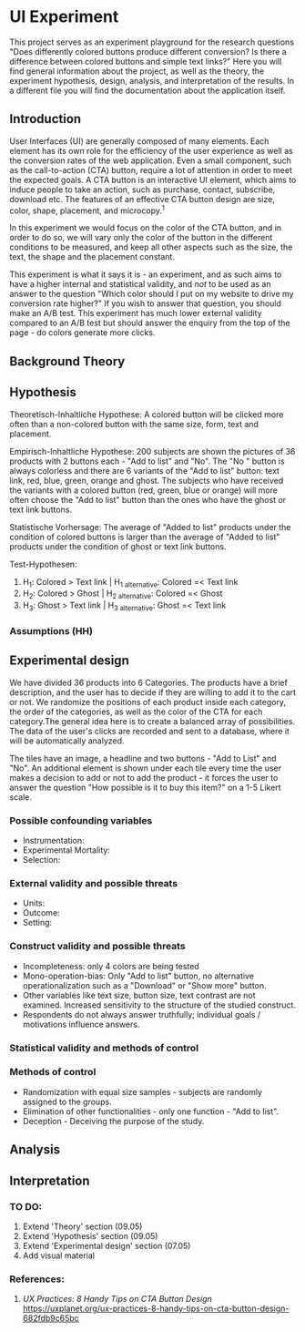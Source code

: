 # UI Experiment
This project serves as an experiment playground for the research questions "Does differently colored buttons produce different conversion? Is there a difference between colored buttons and simple text links?" Here you will find general information about the project, as well as the theory, the experiment hypothesis, design, analysis, and interpretation of the results. In a different file you will find the documentation about the application itself.

## Introduction
User Interfaces (UI) are generally composed of many elements. Each element has its own role for the efficiency of the user experience as well as the conversion rates of the web application. Even a small component, such as the call-to-action (CTA) button, require a lot of attention in order to meet the expected goals. A CTA button is an interactive UI element, which aims to induce people to take an action, such as purchase, contact, subscribe, download etc. The features of an effective CTA button design are size, color, shape, placement, and microcopy.<sup>1</sup>

In this experiment we would focus on the color of the CTA button, and in order to do so, we will vary only the color of the button in the different conditions to be measured, and keep all other aspects such as the size, the text, the shape and the placement constant.

This experiment is what it says it is - an experiment, and as such aims to have a higher internal and statistical validity, and _not_ to be used as an answer to the question "Which color should I put on my website to drive my conversion rate higher?" If you wish to answer that question, you should make an A/B test. This experiment has much lower external validity compared to an A/B test but should answer the enquiry from the top of the page - do colors generate more clicks.

## Background Theory
## Hypothesis
Theoretisch-Inhaltliche Hypothese: A colored button will be clicked more often than a non-colored button with the same size, form, text and placement.

Empirisch-Inhaltliche Hypothese: 200 subjects are shown the pictures of 36 products with 2 buttons each - "Add to list" and "No". The "No " button is always colorless and there are 6 variants of the "Add to list" button: text link, red, blue, green, orange and ghost. The subjects who have received the variants with a colored button (red, green, blue or orange) will more often choose the "Add to list" button than the ones who have the ghost or text link buttons.

Statistische Vorhersage: The average of "Added to list" products under the condition of colored buttons is larger than the average of "Added to list" products under the condition of ghost or text link buttons.

Test-Hypothesen:

1. H<sub>1</sub>: Colored > Text link | H<sub>1 alternative</sub>: Colored =< Text link
2. H<sub>2</sub>: Colored > Ghost | H<sub>2 alternative</sub>: Colored =< Ghost
3. H<sub>3</sub>: Ghost > Text link | H<sub>3 alternative</sub>: Ghost =< Text link

### Assumptions (HH)

## Experimental design
We have divided 36 products into 6 Categories. The products have a brief description, and the user has to decide if they are willing to add it to the cart or not.  We randomize the positions of each product inside each category, the order of the categories, as well as the color of the CTA for each category.The general idea here is to create a balanced array of possibilities. The data of the user's clicks are recorded and sent to a database, where it will be automatically analyzed.

The tiles have an image, a headline and two buttons - "Add to List" and "No". An additional element is shown under each tile every time the user makes a decision to add or not to add the product - it forces the user to answer the question "How possible is it to buy this item?" on a 1-5 Likert scale.

### Possible confounding variables
- Instrumentation:
- Experimental Mortality:
- Selection:
### External validity and possible threats
- Units:
- Outcome:
- Setting:
### Construct validity and possible threats
- Incompleteness: only 4 colors are being tested
- Mono-operation-bias: Only "Add to list" button, no alternative operationalization such as
a "Download" or "Show more" button.
- Other variables like text size, button size, text contrast are not examined. Increased sensitivity to the structure of the studied construct.
- Respondents do not always answer truthfully; individual goals / motivations
influence answers.

### Statistical validity and methods of control

### Methods of control
- Randomization with equal size samples - subjects are randomly assigned to the groups.
- Elimination of other functionalities - only one function - "Add to list".
- Deception - Deceiving the purpose of the study.

## Analysis

## Interpretation

### TO DO:
1. Extend 'Theory' section (09.05)
2. Extend 'Hypothesis' section (09.05)
3. Extend 'Experimental design' section (07.05)
4. Add visual material

### References:
1. _UX Practices: 8 Handy Tips on CTA Button Design_ https://uxplanet.org/ux-practices-8-handy-tips-on-cta-button-design-682fdb9c65bc
